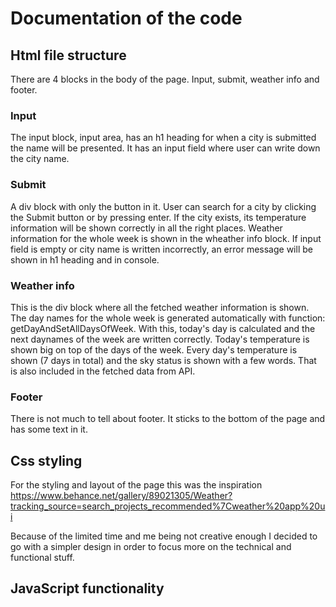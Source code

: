 # Documentation of the code

## Html file structure

There are 4 blocks in the body of the page. Input, submit, weather info and footer.

### Input

The input block, input area, has an h1 heading for when a city is submitted the name will be presented.
It has an input field where user can write down the city name.

### Submit

A div block with only the button in it. User can search for a city by clicking the Submit button or by pressing enter.
If the city exists, its temperature information will be shown correctly in all the right places. Weather information for the whole week is shown in the wheather info block. If input field is empty or city name is written incorrectly, an error message will be shown in h1 heading and in console.

### Weather info

This is the div block where all the fetched weather information is shown. The day names for the whole week is generated automatically with function: getDayAndSetAllDaysOfWeek. With this, today's day is calculated and the next daynames of the week are written correctly. Today's temperature is shown big on top of the days of the week. Every day's temperature is shown (7 days in total) and the sky status is shown with a few words. That is also included in the fetched data from API.

### Footer

There is not much to tell about footer. It sticks to the bottom of the page and has some text in it.

## Css styling

For the styling and layout of the page this was the inspiration <https://www.behance.net/gallery/89021305/Weather?tracking_source=search_projects_recommended%7Cweather%20app%20ui>

Because of the limited time and me being not creative enough I decided to go with a simpler design in order to focus more on the technical and functional stuff.

## JavaScript functionality
